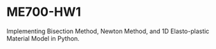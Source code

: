 # ME700-HW1
Implementing Bisection Method, Newton Method, and 1D Elasto-plastic Material Model in Python.
